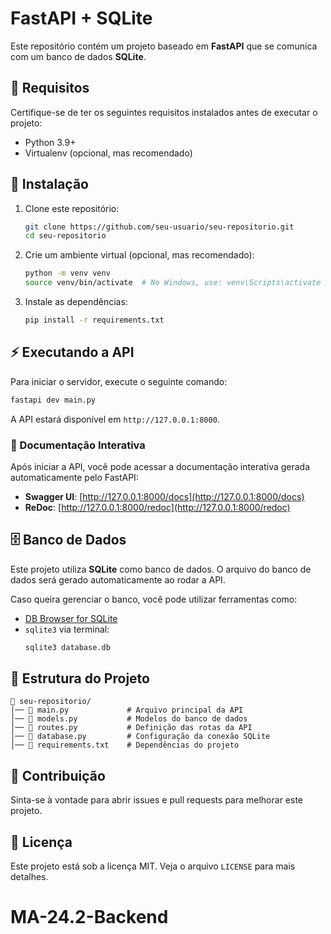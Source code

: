 # FastAPI + SQLite

Este repositório contém um projeto baseado em **FastAPI** que se comunica com um banco de dados **SQLite**.

## 📌 Requisitos

Certifique-se de ter os seguintes requisitos instalados antes de executar o projeto:

- Python 3.9+
- Virtualenv (opcional, mas recomendado)

## 🚀 Instalação

1. Clone este repositório:

   ```bash
   git clone https://github.com/seu-usuario/seu-repositorio.git
   cd seu-repositorio
   ```

2. Crie um ambiente virtual (opcional, mas recomendado):

   ```bash
   python -m venv venv
   source venv/bin/activate  # No Windows, use: venv\Scripts\activate
   ```

3. Instale as dependências:

   ```bash
   pip install -r requirements.txt
   ```

## ⚡ Executando a API

Para iniciar o servidor, execute o seguinte comando:

```bash
fastapi dev main.py
```

A API estará disponível em `http://127.0.0.1:8000`.

### 📜 Documentação Interativa

Após iniciar a API, você pode acessar a documentação interativa gerada automaticamente pelo FastAPI:

- **Swagger UI**: [http://127.0.0.1:8000/docs](http://127.0.0.1:8000/docs)
- **ReDoc**: [http://127.0.0.1:8000/redoc](http://127.0.0.1:8000/redoc)

## 🗄️ Banco de Dados

Este projeto utiliza **SQLite** como banco de dados. O arquivo do banco de dados será gerado automaticamente ao rodar a API.

Caso queira gerenciar o banco, você pode utilizar ferramentas como:

- [DB Browser for SQLite](https://sqlitebrowser.org/)
- `sqlite3` via terminal:
  ```bash
  sqlite3 database.db
  ```

## 📂 Estrutura do Projeto

```
📁 seu-repositorio/
│── 📄 main.py             # Arquivo principal da API
│── 📄 models.py           # Modelos do banco de dados
│── 📄 routes.py           # Definição das rotas da API
│── 📄 database.py         # Configuração da conexão SQLite
│── 📄 requirements.txt    # Dependências do projeto
```

## 🤝 Contribuição

Sinta-se à vontade para abrir issues e pull requests para melhorar este projeto.

## 📜 Licença

Este projeto está sob a licença MIT. Veja o arquivo `LICENSE` para mais detalhes.

# MA-24.2-Backend
